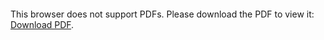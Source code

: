 <object data="christ-in-song/CIS1908pdfs/793.pdf" type="application/pdf" width="100%" height="1024px">
    <embed src="christ-in-song/CIS1908pdfs/793.pdf">
        <p>This browser does not support PDFs. Please download the PDF to view it: <a href="christ-in-song/CIS1908pdfs/793.pdf">Download PDF</a>.</p>
    </embed>
</object>
